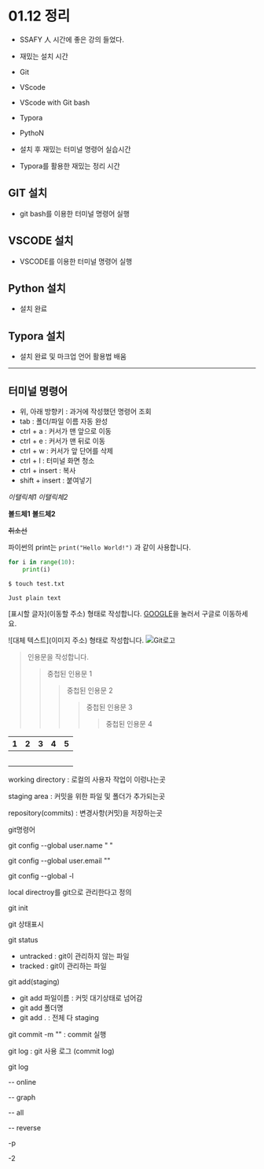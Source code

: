 # 01.12 정리

- SSAFY 人 시간에 좋은 강의 들었다.

- 재밌는 설치 시간
- Git
-  VScode
-  VScode with Git bash
- Typora
- PythoN
- 설치 후 재밌는 터미널 명령어 실습시간
- Typora를 활용한 재밌는 정리 시간

## GIT 설치

- git bash를 이용한 터미널 명령어 실행

## VSCODE 설치

- VSCODE를 이용한 터미널 명령어 실행

## Python 설치

- 설치 완료

## Typora 설치

- 설치 완료 및 마크업 언어 활용법 배움

--------------------------------------------------------

## **터미널 명령어**

- 위, 아래 방향키 : 과거에 작성했던 명령어 조회
- tab : 폴더/파일 이름 자동 완성
- ctrl + a : 커서가 맨 앞으로 이동
- ctrl + e : 커서가 맨 뒤로 이동
- ctrl + w : 커서가 앞 단어를 삭제
- ctrl + l : 터미널 화면 청소
- ctrl + insert : 복사
- shift + insert : 붙여넣기

*이탤릭체1*
_이탤릭체2_

**볼드체1**
__볼드체2__

~~취소선~~

파이썬의 print는 `print("Hello World!")` 과 같이 사용합니다.

```python
for i in range(10):
	print(i)
```

```bash
$ touch test.txt
```

```
Just plain text
```
[표시할 글자](이동할 주소) 형태로 작성합니다.
[GOOGLE](https://google.com)을 눌러서 구글로 이동하세요.

![대체 텍스트](이미지 주소) 형태로 작성합니다.
![Git로고](https://git-scm.com/images/logo@2x.png)

> 인용문을 작성합니다.
> > 중첩된 인용문 1
> > > 중첩된 인용문 2
> > > > 중첩된 인용문 3
> > > >
> > > > > 중첩된 인용문 4
> > > > > 


| 1    | 2    | 3    | 4    | 5    |
| ---- | ---- | ---- | ---- | ---- |
|      |      |      |      |      |
|      |      |      |      |      |
|      |      |      |      |      |
|      |      |      |      |      |
|      |      |      |      |      |

working directory : 로컬의 사용자 작업이 이렁나는곳

staging area : 커밋을 위한 파일 및 폴더가 추가되는곳

repository(commits) : 변경사항(커밋)을 저장하는곳



git명령어



git config --global user.name " "

git config --global user.email ""



git config --global -l



local directroy를 git으로 관리한다고 정의

git init 



git 상태표시

git status

- untracked : git이 관리하지 않는 파일
- tracked : git이 관리하는 파일

git add(staging)

- git add 파일이름 : 커밋 대기상태로 넘어감
- git add 폴더명
- git add .  : 전체 다 staging



git commit -m "" : commit 실행

git log : git 사용 로그 (commit log)



git log

-- online

-- graph

-- all

-- reverse

-p

-2
